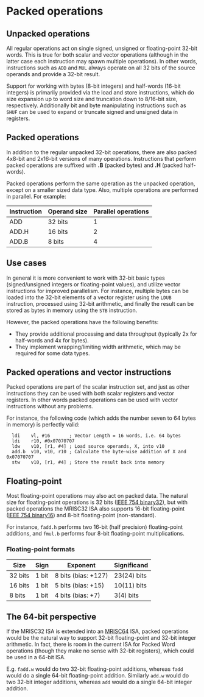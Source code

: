 # Packed operations

## Unpacked operations
All regular operations act on single signed, unsigned or floating-point 32-bit words. This is true for both scalar and vector operations (although in the latter case each instruction may spawn multiple operations). In other words, instructions such as `ADD` and `MUL` always operate on all 32 bits of the source operands and provide a 32-bit result.

Support for working with bytes (8-bit integers) and half-words (16-bit integers) is primarily provided via the load and store instructions, which do size expansion up to word size and truncation down to 8/16-bit size, respectively. Additionally bit and byte manipulating instructions such as `SHUF` can be used to expand or truncate signed and unsigned data in registers.

## Packed operations

In addition to the regular unpacked 32-bit operations, there are also packed 4x8-bit and 2x16-bit versions of many operations. Instructions that perform packed operations are suffixed with **.B** (packed bytes) and **.H** (packed half-words).

Packed operations perform the same operation as the unpacked operation, except on a smaller sized data type. Also, multiple operations are performed in parallel. For example:

| Instruction | Operand size | Parallel operations |
|---|---|---|
| ADD | 32 bits | 1 |
| ADD.H | 16 bits | 2 |
| ADD.B | 8 bits | 4 |

## Use cases
In general it is more convenient to work with 32-bit basic types (signed/unsigned integers or floating-point values), and utilize vector instructions for improved parallelism. For instance, multiple bytes can be loaded into the 32-bit elements of a vector register using the `LDUB` instruction, processed using 32-bit arithmetic, and finally the result can be stored as bytes in memory using the `STB` instruction.

However, the packed operations have the following benefits:

* They provide additional processing and data throughput (typically 2x for half-words and 4x for bytes).
* They implement wrapping/limiting width arithmetic, which may be required for some data types.

## Packed operations and vector instructions
Packed operations are part of the scalar instruction set, and just as other instructions they can be used with both scalar registers and vector registers. In other words packed operations can be used with vector instructions without any problems.

For instance, the following code (which adds the number seven to 64 bytes in memory) is perfectly valid:

```
  ldi    vl, #16       ; Vector Length = 16 words, i.e. 64 bytes
  ldi    r10, #0x07070707
  ldw    v10, [r1, #4] ; Load source operands, X, into v10
  add.b  v10, v10, r10 ; Calculate the byte-wise addition of X and 0x07070707
  stw    v10, [r1, #4] ; Store the result back into memory
```

## Floating-point

Most floating-point operations may also act on packed data. The natural size for floating-point operations is 32 bits ([IEEE 754 binary32](https://en.wikipedia.org/wiki/Single-precision_floating-point_format)), but with packed operations the MRISC32 ISA also supports 16-bit floating-point ([IEEE 754 binary16](https://en.wikipedia.org/wiki/Half-precision_floating-point_format)) and 8-bit floating-point (non-standard).

For instance, `fadd.h` performs two 16-bit (half precision) floating-point additions, and `fmul.b` performs four 8-bit floating-point multiplications.

### Floating-point formats

| Size | Sign | Exponent | Significand |
|---|---|---|---|
| 32 bits | 1 bit | 8 bits (bias: +127) | 23(24) bits |
| 16 bits | 1 bit | 5 bits (bias: +15) | 10(11) bits |
| 8 bits | 1 bit | 4 bits (bias: +7) | 3(4) bits |


## The 64-bit perspective
If the MRISC32 ISA is extended into an [MRISC64](https://github.com/mbitsnbites/mrisc64) ISA, packed operations would be the natural way to support 32-bit floating-point and 32-bit integer arithmetic. In fact, there is room in the current ISA for Packed Word operations (though they make no sense with 32-bit registers), which could be used in a 64-bit ISA.

E.g. `fadd.w` would do two 32-bit floating-point additions, whereas `fadd` would do a single 64-bit floating-point addition. Similarly `add.w` would do two 32-bit integer additions, whereas `add` would do a single 64-bit integer addition.
